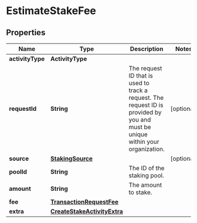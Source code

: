 

# EstimateStakeFee


## Properties

| Name | Type | Description | Notes |
|------------ | ------------- | ------------- | -------------|
|**activityType** | **ActivityType** |  |  |
|**requestId** | **String** | The request ID that is used to track a request. The request ID is provided by you and must be unique within your organization. |  [optional] |
|**source** | [**StakingSource**](StakingSource.md) |  |  [optional] |
|**poolId** | **String** | The ID of the staking pool. |  |
|**amount** | **String** | The amount to stake. |  |
|**fee** | [**TransactionRequestFee**](TransactionRequestFee.md) |  |  |
|**extra** | [**CreateStakeActivityExtra**](CreateStakeActivityExtra.md) |  |  |



